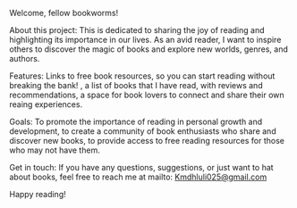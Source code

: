 Welcome, fellow bookworms!

About this project:
This is dedicated to sharing the joy of reading and highlighting its importance in our lives. As an 
avid reader, I want to inspire others to discover the magic of books and explore new worlds, genres, and authors.

Features:
Links to free book resources, so you can start reading without breaking the bank! ,
a list of books that I have read, with reviews and recommendations,
a space for book lovers to connect and share their own reaing experiences.

Goals:
To promote the importance of reading in personal growth and development,
to create a community of book enthusiasts who share and discover new books,
to provide access to free reading resources for those who may not have them.

Get in touch:
If you have any questions, suggestions, or just want to hat about books, feel free to reach me at
mailto: Kmdhluli025@gmail.com

Happy reading!

